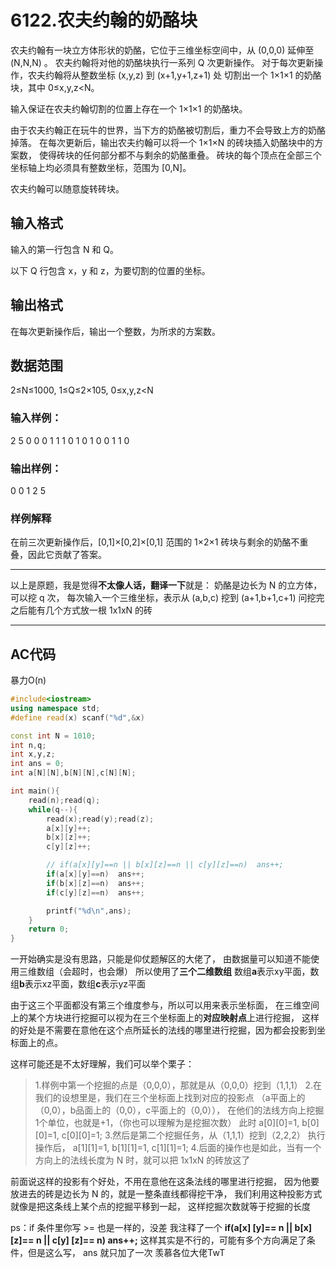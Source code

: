 # 6122.农夫约翰的奶酪块

农夫约翰有一块立方体形状的奶酪，它位于三维坐标空间中，从 (0,0,0) 延伸至 (N,N,N) 。
农夫约翰将对他的奶酪块执行一系列 Q 次更新操作。
对于每次更新操作，农夫约翰将从整数坐标 (x,y,z) 到 (x+1,y+1,z+1) 处
切割出一个 1×1×1 的奶酪块，其中 0≤x,y,z<N。

输入保证在农夫约翰切割的位置上存在一个 1×1×1 的奶酪块。

由于农夫约翰正在玩牛的世界，当下方的奶酪被切割后，重力不会导致上方的奶酪掉落。
在每次更新后，输出农夫约翰可以将一个 1×1×N 的砖块插入奶酪块中的方案数，
使得砖块的任何部分都不与剩余的奶酪重叠。
砖块的每个顶点在全部三个坐标轴上均必须具有整数坐标，范围为 [0,N]。

农夫约翰可以随意旋转砖块。

## 输入格式

输入的第一行包含 N 和 Q。

以下 Q 行包含 x，y 和 z，为要切割的位置的坐标。

## 输出格式

在每次更新操作后，输出一个整数，为所求的方案数。

## 数据范围

2≤N≤1000,
1≤Q≤2×105,
0≤x,y,z<N

### 输入样例：

2 5
0 0 0
1 1 1
0 1 0
1 0 0
1 1 0

### 输出样例：

0
0
1
2
5

### 样例解释

在前三次更新操作后，[0,1]×[0,2]×[0,1] 范围的 1×2×1 砖块与剩余的奶酪不重叠，因此它贡献了答案。

------

以上是原题，我是觉得**不太像人话，翻译一下**就是：
奶酪是边长为 N 的立方体，可以挖 q 次，
每次输入一个三维坐标，表示从 (a,b,c) 挖到 (a+1,b+1,c+1)
问挖完之后能有几个方式放一根 1x1xN 的砖

------

## AC代码

暴力O(n)

```cpp
#include<iostream>
using namespace std;
#define read(x) scanf("%d",&x)

const int N = 1010;
int n,q;
int x,y,z;
int ans = 0;
int a[N][N],b[N][N],c[N][N];

int main(){
    read(n);read(q);
    while(q--){
        read(x);read(y);read(z);
        a[x][y]++;
        b[x][z]++;
        c[y][z]++;

        // if(a[x][y]==n || b[x][z]==n || c[y][z]==n)  ans++;
        if(a[x][y]==n)  ans++;
        if(b[x][z]==n)  ans++;
        if(c[y][z]==n)  ans++;

        printf("%d\n",ans);
    }
    return 0;
}
```

一开始确实是没有思路，只能是仰仗题解区的大佬了，
由数据量可以知道不能使用三维数组（会超时，也会爆）
所以使用了**三个二维数组**
数组**a**表示xy平面，数组**b**表示xz平面，数组**c**表示yz平面

由于这三个平面都没有第三个维度参与，所以可以用来表示坐标面，
在三维空间上的某个方块进行挖掘可以视为在三个坐标面上的**对应映射点**上进行挖掘，
这样的好处是不需要在意他在这个点所延长的法线的哪里进行挖掘，因为都会投影到坐标面上的点。

这样可能还是不太好理解，我们可以举个栗子：

> 1.样例中第一个挖掘的点是（0,0,0），那就是从（0,0,0）挖到（1,1,1）
> 2.在我们的设想里是，我们在三个坐标面上找到对应的投影点
> （a平面上的（0,0），b品面上的（0,0），c平面上的（0,0）），
> 在他们的法线方向上挖掘1个单位，也就是+1，（你也可以理解为是挖掘次数）
> 此时 a[0][0]=1, b[0][0]=1, c[0][0]=1;
> 3.然后是第二个挖掘任务，从（1,1,1）挖到（2,2,2）
> 执行操作后， a[1][1]=1, b[1][1]=1, c[1][1]=1;
> 4.后面的操作也是如此，当有一个方向上的法线长度为 N 时，就可以把 1x1xN 的砖放这了

前面说这样的投影有个好处，不用在意他在这条法线的哪里进行挖掘，
因为他要放进去的砖是边长为 N 的，就是一整条直线都得挖干净，
我们利用这种投影方式就像是把这条线上某个点的挖掘平移到一起，
这样挖掘次数就等于挖掘的长度

ps：if 条件里你写 >= 也是一样的，没差
我注释了一个 **if(a[x] [y]== n || b[x] [z]== n || c[y] [z]== n) ans++;**
这样其实是不行的，可能有多个方向满足了条件，但是这么写， ans 就只加了一次
羡慕各位大佬TwT